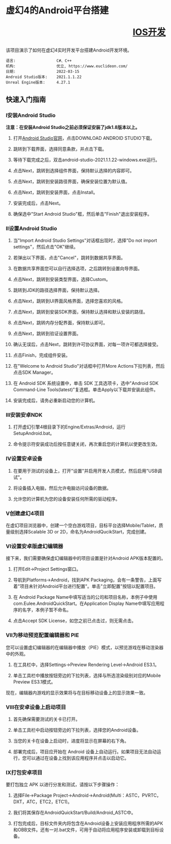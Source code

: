 # 虚幻4的Android平台搭建<p align="right">[IOS开发](README(IOS).md)</p>
该项目演示了如何在虚幻4实时开发平台搭建Android开发环境。

```
语言:                  C#、C++
机构:                  优立, https://www.euclideon.com/
日期:                  2022-03-15
Android Studio版本:    2021.1.1.22
Unreal Engine版本:     4.27.1
```

## 快速入门指南
### Ⅰ安装Android Studio
__注意：在安装Android Studio之前必须保证安装了jdk1.8版本以上。__
1. 打开[Android Studio官网](https://developer.android.google.cn/studio/)，点击DOWNLOAD ANDROID STUDIO下载。

2. 跳转到下载界面，选择同意条款，并点击下载。

3. 等待下载完成之后，双击android-studio-2021.1.1.22-windows.exe运行。

4. 点击Next，跳转到选择组件界面，保持默认选择的内容即可。

5. 点击Next，跳转到安装路径界面，确保安装位置为默认值。

6. 点击Next，跳转到安装界面，点击Install。

7. 安装完成后，点击Next。

8. 确保选中"Start Android Studio"框，然后单击"Finish"退出安装程序。

### Ⅱ设置Android Studio 
1. 当"Import Android Studio Settings"对话框出现时，选择"Do not import settings"，然后点击"OK"继续。

2. 若弹出以下界面，点击"Cancel"，跳转到数据共享界面。

3. 在数据共享界面您可以自行选择选项，之后跳转到设置向导界面。

4. 点击Next，跳转到安装类型界面，选择Custom。

5. 跳转到JDK的路径选择界面，保持默认选择。

6. 点击Next，跳转到UI界面风格界面，选择您喜欢的风格。

7. 点击Next，跳转到安装SDK界面，保持默认选择和默认安装的路径。

8. 点击Next，跳转内存分配界面，保持默认即可。

9. 点击Next，跳转到验证设置界面。

10. 确认无误后，点击Next，跳转到许可协议界面，对每一项许可都选择接受。

11. 点击Finish，完成组件安装。

12. 在"Welcome to Android Studio"对话框中打开More Actions下拉列表，然后点击SDK Manager。

13. 在 Android SDK 系统设置中，单击 SDK 工具选项卡，选中"Android SDK Command-Line Tools(latest)"复选框。单击Apply以下载并安装此组件。

14. 安装完成后，请务必重新启动您的计算机。

### Ⅲ安装安卓NDK
1. 打开虚幻引擎4根目录下的Engine/Extras/Android，运行SetupAndroid.bat。

2. 命令提示符安装成功后按任意键关闭，再次重启您的计算机以使更改生效。

### Ⅳ设置安卓设备
1. 在要用于测试的设备上，打开"设置"并启用开发人员模式，然后启用"USB调试"。

2. 将设备插入电脑，然后允许电脑访问设备的数据。
 
3. 允许您的计算机为您的设备安装任何所需的驱动程序。

### Ⅴ创建虚幻4项目
在虚幻项目浏览器中，创建一个空白游戏项目，目标平台选择Mobile/Tablet，质量级别选择Scalable 3D or 2D，命名为AndroidQucikStart，完成创建。
### Ⅵ设置安卓版虚幻编辑器
接下来，我们需要确保虚幻编辑器中的项目设置是针对Android APK版本配置的。
1. 打开Edit->Project Settings窗口。

2. 导航到Platforms->Android，找到APK Packaging，会有一条警告，上面写着"项目未针对Android平台进行配置"。单击"立即配置"按钮以配置项目。

3. 在 Android Package Name中填写适当的公司和项目名称，本例子中使用com.Eulee.AndroidQuickStart。在Application Display Name中填写应用程序的名字，本例子暂不命名。

4. 点击Accept SDK License，如您之前已点击过，则无需点击。
### Ⅶ为移动预览配置编辑器和 PIE
您可以设置虚幻编辑器的在编辑器中播放（PIE）模式，以预览游戏在移动渲染器中的外观。
1. 在工具栏中，选择Settings->Preview Rendering Level->Android ES3.1。

2. 单击工具栏中播放按钮旁边的下拉列表，选择与所选渲染级别对应的Mobile Preview ES3.1模式。

现在，编辑器内游戏的显示效果将与在目标移动设备上的显示效果一致。
### Ⅷ在安卓设备上启动项目
1. 首先确保需要测试的关卡已打开。

2. 单击工具栏中启动按钮旁边的下拉列表，选择您的Android设备。

3. 当您的关卡在设备上启动时，进度将显示在屏幕的右下角。

4. 部署完成后，项目应开始在 Android 设备上自动运行。如果项目无法自动运行，您可以通过在设备上找到该应用程序并点击以启动它。
### Ⅸ打包安卓项目
要打包独立 APK 以进行分发和测试，请按以下步骤操作：
1. 选择File->Package Project->Android->Android(Multi：ASTC，PVRTC，DXT，ATC，ETC2，ETC1)。

2. 我们将其保存在AndroidQuickStart/Build/Android_ASTC中。

3. 打包完成后，目标文件夹内将包含在Android设备上安装应用程序所需的APK和OBB文件。还有一对.bat文件，可用于自动将应用程序安装或卸载到目标设备。

